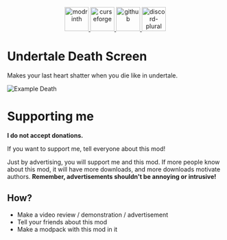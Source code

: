 <div align="center">
    <a href="https://modrinth.com/mod/undertale-death-screen">
        <img alt="modrinth" height="56" src="https://cdn.jsdelivr.net/npm/@intergrav/devins-badges@3/assets/cozy-minimal/available/modrinth_vector.svg">
    </a>
    <a href="https://www.curseforge.com/minecraft/mc-mods/undertale-death-screen">
        <img alt="curseforge" height="56" src="https://cdn.jsdelivr.net/npm/@intergrav/devins-badges@3/assets/cozy-minimal/available/curseforge_vector.svg">
    </a>
    <a href="https://github.com/Raik176/undertale-death-screen">
        <img alt="github" height="56" src="https://cdn.jsdelivr.net/npm/@intergrav/devins-badges@3/assets/cozy-minimal/available/github_vector.svg">
    </a>
    <a href="https://discord.gg/FpEReTJbSA">
        <img alt="discord-plural" height="56" src="https://cdn.jsdelivr.net/npm/@intergrav/devins-badges@3/assets/cozy-minimal/social/discord-plural_vector.svg">
    </a>
</div>


# Undertale Death Screen
Makes your last heart shatter when you die like in undertale.

![Example Death](https://i.imgur.com/p5Ql0OT.gif)

# Supporting me
**I do not accept donations.**

If you want to support me, tell everyone about this mod!

Just by advertising, you will support me and this mod. If more people know about this mod, it will have more downloads, and more downloads motivate authors. **Remember, advertisements shouldn't be annoying or intrusive!**

## How?
* Make a video review / demonstration / advertisement
* Tell your friends about this mod
* Make a modpack with this mod in it
